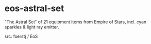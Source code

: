 # eos-astral-set

"The Astral Set" of 21 equipment items from Empire of Stars, incl. cyan sparkles & light ray emitter.

src: foerstj / EoS

